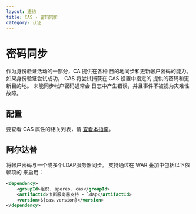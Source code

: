 ```yaml
---
layout: 违约
title: CAS - 密码同步
category: 认证
---
```


# 密码同步

作为身份验证活动的一部分，CA 提供在各种 目的地同步和更新帐户密码的能力。 如果身份验证尝试成功， CAS 将尝试捕获在 CAS 设置中指定的 提供的密码和更新目的地。 未能同步帐户密码通常会 日志中产生错误，并且事件不被视为灾难性故障。

## 配置

要查看 CAS 属性的相关列表，请 [查看本指南](../configuration/Configuration-Properties.html#password-synchronization)。

## 阿尔达普

将帐户密码与一个或多个LDAP服务器同步。 支持通过在 WAR 叠加中包括以下依赖项的 来启用：

```xml
<dependency>
    <groupId>组织. apereo. cas</groupId>
    <artifactId>卡斯服务器支持 - ldap</artifactId>
    <version>${cas.version}</version>
</dependency>
```
